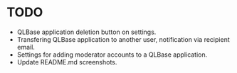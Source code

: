 # TODO

- QLBase application deletion button on settings.
- Transfering QLBase application to another user, notification via recipient email.
- Settings for adding moderator accounts to a QLBase application.
- Update README.md screenshots.
